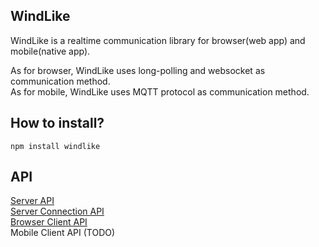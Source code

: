 ## WindLike

WindLike is a realtime communication library for browser(web app) and mobile(native app).

As for browser, WindLike uses long-polling and websocket as communication method.  
As for mobile, WindLike uses MQTT protocol as communication method. 


## How to install?  
    npm install windlike

## API

[Server API](https://github.com/amoa400/WindLike/wiki/Server-API)  
[Server Connection API](https://github.com/amoa400/WindLike/wiki/Server-Connection-API)  
[Browser Client API](https://github.com/amoa400/WindLike/wiki/Browser-Client-API)  
Mobile Client API (TODO)
